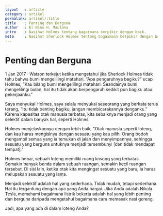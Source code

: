 ```yaml
---
layout   : article
category : artikel
permalink: artikel/:title
title    : Penting dan Berguna
author   : El Nino H. Maulana
intro    : Nasihat Holmes tentang bagaimana berpikir dengan baik.
meta     : Nasihat Sherlock Holmes tentang bagaimana berpikir dengan baik.
---
```


# Penting dan Berguna

<p><date class="site-post__info">1 Jan 2017 &middot; </date>Watson terkejut ketika mengetahui jika Sherlock Holmes tidak tahu bahwa bumi mengelilingi matahari. &ldquo;Apa pengaruhnya bagiku?&rdquo; ucap Holmes, &ldquo;Kau bilang bumi mengelilingi matahari. Seandainya bumi mengelilingi bulan, hal itu tidak akan berpengaruh sedikit pun bagiku atau pekerjaanku.&rdquo;</p>

Saya menyukai Holmes, saya selalu menyukai seseorang yang berkata terus terang, "Itu tidak penting bagiku, jangan membicarakannya denganku." Karena kapasitas otak manusia terbatas, kita sebaiknya menjadi orang yang selektif dalam banyak hal, seperti Holmes.

Holmes menjelaskannya dengan lebih baik, "Otak manusia seperti loteng, dan kau harus mengisinya dengan sesuatu yang kau pilih. Orang bodoh mengambil semua yang ia temukan di jalan dan menyimpannya, sehingga sesuatu yang berguna untuknya menjadi tersembunyi [dan tidak mendapat tempat]."

Holmes benar, sebuah loteng memiliki ruang kosong yang terbatas. Semakin banyak benda dalam sebuah ruangan, semakin kecil ruangan tersebut. Di sisi lain, ketika otak kita mengingat sesuatu yang baru, ia harus melupakan sesuatu yang lama.

Menjadi selektif adalah hal yang sederhana. Tidak mudah, tetapi sederhana. Hal itu tergantung dengan apa yang Anda hargai. Jika Anda adalah Nikola Tesla, memahami bagaimana listrik bekerja adalah hal yang lebih penting dan berguna daripada mengetahui bagaimana cara memasak nasi goreng.

Jadi, apa yang ada di dalam loteng Anda?